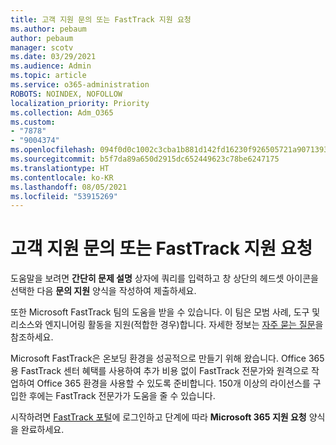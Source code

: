 ```yaml
---
title: 고객 지원 문의 또는 FastTrack 지원 요청
ms.author: pebaum
author: pebaum
manager: scotv
ms.date: 03/29/2021
ms.audience: Admin
ms.topic: article
ms.service: o365-administration
ROBOTS: NOINDEX, NOFOLLOW
localization_priority: Priority
ms.collection: Adm_O365
ms.custom:
- "7878"
- "9004374"
ms.openlocfilehash: 094f0d0c1002c3cba1b881d142fd16230f926505721a9071393145d5a59d63d4
ms.sourcegitcommit: b5f7da89a650d2915dc652449623c78be6247175
ms.translationtype: HT
ms.contentlocale: ko-KR
ms.lasthandoff: 08/05/2021
ms.locfileid: "53915269"
---
```

# <a name="contact-support-or-request-fasttrack-assistance"></a>고객 지원 문의 또는 FastTrack 지원 요청

도움말을 보려면 **간단히 문제 설명** 상자에 쿼리를 입력하고 창 상단의 헤드셋 아이콘을 선택한 다음 **문의 지원** 양식을 작성하여 제출하세요.

또한 Microsoft FastTrack 팀의 도움을 받을 수 있습니다. 이 팀은 모범 사례, 도구 및 리소스와 엔지니어링 활동을 지원(적합한 경우)합니다. 자세한 정보는 [자주 묻는 질문](https://go.microsoft.com/fwlink/?linkid=2132666)을 참조하세요.

‎Microsoft‎ FastTrack은 온보딩 환경을 성공적으로 만들기 위해 왔습니다. Office 365용 FastTrack 센터 혜택를 사용하여 추가 비용 없이 FastTrack 전문가와 원격으로 작업하여 Office 365 환경을 사용할 수 있도록 준비합니다. 150개 이상의 라이선스를 구입한 후에는 FastTrack 전문가가 도움을 줄 수 있습니다.

시작하려면 [FastTrack 포털](https://go.microsoft.com/fwlink/?linkid=2125443)에 로그인하고 단계에 따라 **Microsoft 365 지원 요청** 양식을 완료하세요.